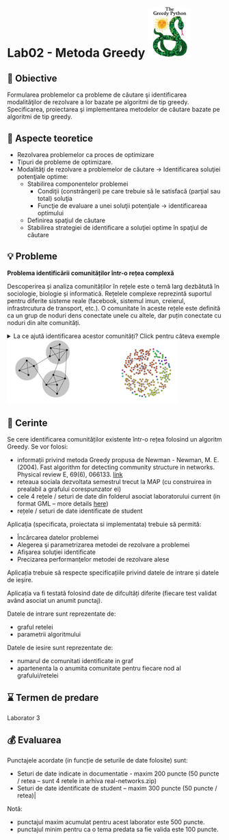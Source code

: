 # Lab02 - Metoda Greedy <img src="greedy.png" width="100">



## :microscope: Obiective 

Formularea problemelor ca probleme de căutare şi identificarea modalităţilor de rezolvare a lor bazate pe algoritmi de tip greedy. Specificarea, proiectarea şi implementarea metodelor de căutare bazate pe algoritmi de tip greedy.

## :book:  Aspecte teoretice 

- Rezolvarea problemelor ca proces de optimizare
- Tipuri de probleme de optimizare.
- Modalităţi de rezolvare a problemelor de căutare -> Identificarea soluţiei potenţiale optime:
    - Stabilirea componentelor problemei 
        - Condiţii (constrângeri) pe care trebuie să le satisfacă (parţial sau total) soluţia  
        - Funcţie de evaluare a unei soluţii potenţiale -> identificareaa optimului
    - Definirea spaţiul de căutare 
    - Stabilirea strategiei de identificare a soluţiei optime în spaţiul de căutare 

## :bulb: Probleme

**Problema identificării comunităților într-o rețea complexă**

Descoperirea și analiza comunităților în rețele este o temă larg dezbătută în sociologie, biologie și informatică. Rețelele complexe reprezintă suportul pentru diferite sisteme reale (facebook, sistemul imun, creierul, infrastrcutura de transport, etc.). O comunitate în aceste rețele este definită ca un grup de noduri dens conectate unele cu altele, dar puțin conectate cu noduri din alte comunități. 

<details><summary>La ce ajută identificarea acestor comunități? Click pentru câteva exemple</summary>

1.	cum influenteaza tipul relatiilor dintre studenti definirea comunitatilor ce pot aparea in reteaua pe care o formeaza? (Exista mai mult tipuri de relatii in datasetul furnizat, comunitatile create au o diveristate in tipurile de relatii? Sau “cine se aseamana se aduna”?)
    - [dataset](http://networkrepository.com/soc-student-coop.php)
    - [lucrare]http://www.ise.bgu.ac.il/faculty/fire/pdf/fire2012predicting.pdf)

2.	cum tind sa formeze comunitati persoanele populare aka influencers pe tweeter (aici se poate discuta definitia popularitatii prin diferite metrici ca si degree centrality, betweeness centrality, articulation point) - principiul "cine se aseamana se aduna")
    - [dataset](http://networkrepository.com/soc-twitter-follows.php)
    - [lucrare](https://arxiv.org/pdf/1211.4266.pdf)

3.	comportamentul social al furnicilor (retea dinamica) - sunt furnicile insecte sociale? isi schimba des comunitatile din care fac parte, sau tind sa ramana in aceleasi comunitati? Exista vreun pattern in comportamentul furnicilor in acest sens?
    - [dataset](https://github.com/bansallab/asnr/tree/master/Networks/Insecta/)ants_proximity_weighted)
    - [lucrare](https://www.nature.com/articles/s41597-019-0056-z)
</details>


<img src="complexNetworks.png" width="400">


## :memo:  Cerinte 

Se cere identificarea comunităților existente într-o rețea folosind un algoritm Greedy. Se vor folosi:
- informații privind metoda Greedy propusa de Newman - Newman, M. E. (2004). Fast algorithm for detecting community structure in networks. Physical review E, 69(6), 066133. [link](https://arxiv.org/pdf/cond-mat/0309508.pdf)
- reteaua sociala dezvoltata semestrul trecut la MAP (cu construirea in prealabil a grafului corespunzator ei)
- cele 4 rețele / seturi de date din folderul asociat laboratorului current (in format GML – more details [here](https://www.fim.uni-passau.de/fileadmin/dokumente/fakultaeten/fim/lehrstuhl/rutter/abschlussarbeiten/ba-goetz.pdf))
-	rețele / seturi de date identificate de student 

Aplicaţia (specificata, proiectata si implementata) trebuie să permită:
-	Încărcarea datelor problemei 
-	Alegerea şi parametrizarea metodei de rezolvare a problemei
-	Afişarea soluţiei identificate
-	Precizarea performanţelor metodei de rezolvare alese

Aplicația trebuie să respecte specificațiile privind datele de intrare și datele de ieșire.

Aplicația va fi testată folosind date de difcultăți diferite (fiecare test validat având asociat un anumit punctaj).

Datele de intrare sunt reprezentate de:
-	graful retelei
-	parametrii algoritmului

Datele de iesire sunt reprezentate de:
-	numarul de comunitati identificate in graf
-	apartenenta la o anumita comunitate pentru fiecare nod al grafului/retelei


## :hourglass: Termen de predare 
Laborator 3 

## :moneybag: Evaluarea

Punctajele acordate (in funcție de seturile de date folosite) sunt:
-	Seturi de date indicate in documentatie - maxim 200 puncte (50 puncte / retea – sunt 4 retele in arhiva real-networks.zip) 
-	Seturi de date identificate de student – maxim 300 puncte (50 puncte / retea)|



Notă: 
- punctajul maxim acumulat pentru acest laborator este 500 puncte.
- punctajul minim pentru ca o tema predata sa fie valida este 100 puncte.  


